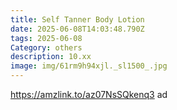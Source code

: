 ```yaml
---
title: Self Tanner Body Lotion
date: 2025-06-08T14:03:48.790Z
tags: 2025-06-08
Category: others
description: 10.xx
image: img/61rm9h94xjl._sl1500_.jpg
---
```

https://amzlink.to/az07NsSQkenq3  ad